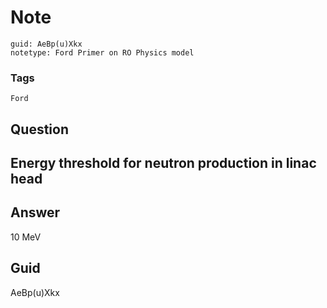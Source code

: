 # Note
```
guid: AeBp(u)Xkx
notetype: Ford Primer on RO Physics model
```

### Tags
```
Ford
```

## Question
<h2>Energy threshold for neutron production in linac head</h2>

## Answer
<section>
<p>10 MeV</p>

</section>

## Guid
AeBp(u)Xkx

